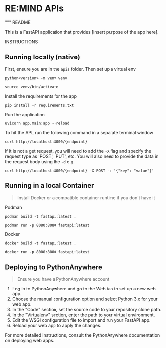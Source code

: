 # RE:MIND APIs

"""
README

This is a FastAPI application that provides [insert purpose of the app here].

INSTRUCTIONS

## Running locally (native)

First, ensure you are in the `apis` folder. Then set up a virtual env

```
python<version> -m venv venv

source venv/bin/activate
```

Install the requirements for the app

```
pip install -r requirements.txt
```

Run the application

```
uvicorn app.main:app --reload
```

To hit the API, run the following command in a separate terminal window

```
curl http://localhost:8000/{endpoint}
```

If it is not a get request, you will need to add the `-X` flag and specify the request type as 'POST', 'PUT', etc. You will also need to provide the data in the request body using the `-d` e.g.

```
curl http://localhost:8000/{endpoint} -X POST -d '{"key": "value"}'
```

## Running in a local Container

> Install Docker or a compatible container runtime if you don't have it

Podman

```
podman build -t fastapi:latest .

podman run -p 8080:8080 fastapi:latest
```

Docker

```
docker build -t fastapi:latest .

docker run -p 8000:8000 fastapi:latest
```

## Deploying to PythonAnywhere

> Ensure you have a PythonAnywhere account

1. Log in to PythonAnywhere and go to the Web tab to set up a new web app.
2. Choose the manual configuration option and select Python 3.x for your web app.
3. In the "Code" section, set the source code to your repository clone path.
4. In the "Virtualenv" section, enter the path to your virtual environment.
5. Edit the WSGI configuration file to import and run your FastAPI app.
6. Reload your web app to apply the changes.

For more detailed instructions, consult the PythonAnywhere documentation on deploying web apps.
